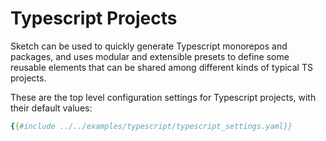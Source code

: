 # Typescript Projects

Sketch can be used to quickly generate Typescript monorepos and packages, and uses modular and extensible presets to define some reusable elements that can be shared among different kinds of typical TS projects.

These are the top level configuration settings for Typescript projects, with their default values:

```yaml
{{#include ../../examples/typescript/typescript_settings.yaml}}
```


